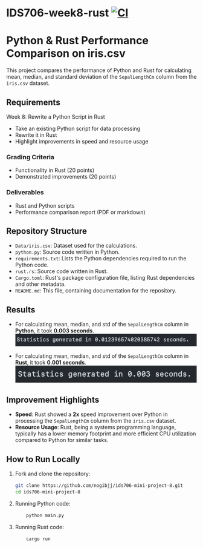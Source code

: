 # IDS706-week8-rust [![CI](https://github.com/nogibjj/ids706-week8-rust/actions/workflows/ci.yml/badge.svg)](https://github.com/nogibjj/ids706-week8-rust/actions/workflows/ci.yml)

# Python & Rust Performance Comparison on iris.csv

This project compares the performance of Python and Rust for calculating mean, median, and standard deviation of the `SepalLengthCm` column from the `iris.csv` dataset.

## Requirements
Week 8: Rewrite a Python Script in Rust
- Take an existing Python script for data processing
- Rewrite it in Rust
- Highlight improvements in speed and resource usage
### Grading Criteria
- Functionality in Rust (20 points)
- Demonstrated improvements (20 points)
### Deliverables
- Rust and Python scripts
- Performance comparison report (PDF or markdown)


## Repository Structure

- `Data/iris.csv`: Dataset used for the calculations.
- `python.py`: Source code written in Python.
- `requirements.txt`: Lists the Python dependencies required to run the Python code.
- `rust.rs`: Source code written in Rust.
- `Cargo.toml`: Rust's package configuration file, listing Rust dependencies and other metadata.
- `README.md`: This file, containing documentation for the repository.

## Results

- For calculating mean, median, and std of the `SepalLengthCm` column in **Python**, it took **0.003 seconds**. <br>
![Alt text](image.png)

- For calculating mean, median, and std of the `SepalLengthCm` column in **Rust**, it took **0.001 seconds**. <br>
![Alt text](image-1.png)

## Improvement Highlights

- **Speed**: Rust showed a **2x** speed improvement over Python in processing the `SepalLengthCm` column from the `iris.csv` dataset.
- **Resource Usage**: Rust, being a systems programming language, typically has a lower memory footprint and more efficient CPU utilization compared to Python for similar tasks.



## How to Run Locally

1. Fork and clone the repository:
   ```bash
   git clone https://github.com/nogibjj/ids706-mini-project-8.git
   cd ids706-mini-project-8

2. Running Python code:

    ```python
        python main.py
    ```

3. Running Rust code:

    ```rust
        cargo run
    ```